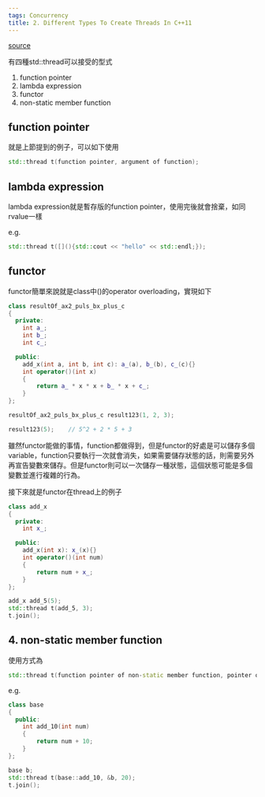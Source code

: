 ```yaml
---
tags: Concurrency
title: 2. Different Types To Create Threads In C++11
---
```


[source](https://www.youtube.com/watch?v=hCvc9y39RDw&list=RDCMUCs6sf4iRhhE875T1QjG3wPQ&start_radio=1&t=439)

有四種std::thread可以接受的型式
1. function pointer
2. lambda expression
3. functor
4. non-static member function

## function pointer
就是上節提到的例子，可以如下使用

```cpp
std::thread t(function pointer, argument of function);
```

## lambda expression
lambda expression就是暫存版的function pointer，使用完後就會捨棄，如同rvalue一樣

e.g.
```cpp
std::thread t([](){std::cout << "hello" << std::endl;});
```

## functor
functor簡單來說就是class中()的operator overloading，實現如下

```cpp
class resultOf_ax2_puls_bx_plus_c
{
  private:
	int a_;
    int b_;
    int c_;

  public:
	add_x(int a, int b, int c): a_(a), b_(b), c_(c){}
	int operator()(int x)
	{
		return a_ * x * x + b_ * x + c_;
	}
};

resultOf_ax2_puls_bx_plus_c result123(1, 2, 3);

result123(5);    // 5^2 + 2 * 5 + 3
```

雖然functor能做的事情，function都做得到，但是functor的好處是可以儲存多個variable，function只要執行一次就會消失，如果需要儲存狀態的話，則需要另外再宣告變數來儲存。但是functor則可以一次儲存一種狀態，這個狀態可能是多個變數並進行複雜的行為。

接下來就是functor在thread上的例子
```cpp
class add_x
{
  private:
	int x_;

  public:
	add_x(int x): x_(x){}
	int operator()(int num)
	{
		return num + x_;
	}
};

add_x add_5(5);
std::thread t(add_5, 3);
t.join();
```

## 4. non-static member function
使用方式為
```cpp
std::thread t(function pointer of non-static member function, pointer of object, arguments...);
```

e.g.
```cpp
class base
{
  public:
	int add_10(int num)
	{
		return num + 10;
	}
};

base b;
std::thread t(base::add_10, &b, 20);
t.join();
```
